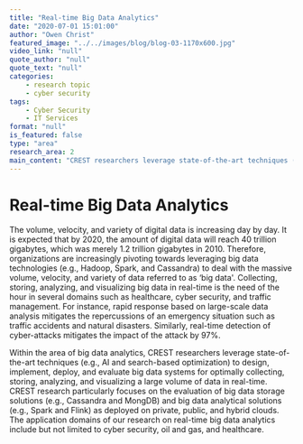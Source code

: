 ```yaml
---
title: "Real-time Big Data Analytics"
date: "2020-07-01 15:01:00"
author: "Owen Christ"
featured_image: "../../images/blog/blog-03-1170x600.jpg"
video_link: "null"
quote_author: "null"
quote_text: "null"
categories: 
    - research topic
    - cyber security
tags: 
    - Cyber Security
    - IT Services
format: "null"
is_featured: false
type: "area"
research_area: 2
main_content: "CREST researchers leverage state-of-the-art techniques (e.g., AI and search-based optimization) to design, implement, deploy, and evaluate big data systems for optimally collecting, storing, analyzing, and visualizing a large volume of data in real-time. CREST research particularly focuses on the evaluation of big data storage solutions (e.g., Cassandra and MongDB) and big data analytical solutions (e.g., Spark and Flink) as deployed on private, public, and hybrid clouds. The application domains of our research on real-time big data analytics include but not limited to cyber security, oil and gas, and healthcare."
---
```



# Real-time Big Data Analytics

The volume, velocity, and variety of digital data is increasing day by day. It is expected that by 2020, the amount of digital data will reach 40 trillion gigabytes, which was merely 1.2 trillion gigabytes in 2010. Therefore, organizations are increasingly pivoting towards leveraging big data technologies (e.g., Hadoop, Spark, and Cassandra) to deal with the massive volume, velocity, and variety of data referred to as ‘big data'. Collecting, storing, analyzing, and visualizing big data in real-time is the need of the hour in several domains such as healthcare, cyber security, and traffic management. For instance, rapid response based on large-scale data analysis mitigates the repercussions of an emergency situation such as traffic accidents and natural disasters. Similarly, real-time detection of cyber-attacks mitigates the impact of the attack by 97%. 

Within the area of big data analytics, CREST researchers leverage state-of-the-art techniques (e.g., AI and search-based optimization) to design, implement, deploy, and evaluate big data systems for optimally collecting, storing, analyzing, and visualizing a large volume of data in real-time. CREST research particularly focuses on the evaluation of big data storage solutions (e.g., Cassandra and MongDB) and big data analytical solutions (e.g., Spark and Flink) as deployed on private, public, and hybrid clouds. The application domains of our research on real-time big data analytics include but not limited to cyber security, oil and gas, and healthcare. 

